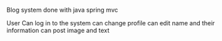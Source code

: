 Blog system done with java spring mvc

User Can log in to the system 
can change profile
can edit name and their information
can post image and text
